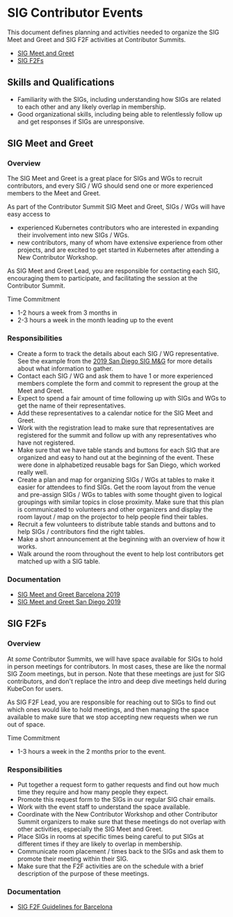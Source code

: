 # SIG Contributor Events

This document defines planning and activities needed to organize the SIG Meet and Greet and SIG F2F activities at Contributor Summits.

- [SIG Meet and Greet](#sig-meet-and-greet)
- [SIG F2Fs](#sig-f2fs)

## Skills and Qualifications

- Familiarity with the SIGs, including understanding how SIGs are related to each other and any likely overlap in membership.
- Good organizational skills, including being able to relentlessly follow up and get responses if SIGs are unresponsive.

## SIG Meet and Greet

### Overview

The SIG Meet and Greet is a great place for SIGs and WGs to recruit contributors, and 
every SIG / WG should send one or more experienced members to the Meet and Greet.

As part of the Contributor Summit SIG Meet and Greet, SIGs / WGs will have easy access to 

* experienced Kubernetes contributors who are interested in expanding their involvement into new SIGs / WGs.
* new contributors, many of whom have extensive experience from other projects, and 
are excited to get started in Kubernetes after attending a New Contributor Workshop. 

As SIG Meet and Greet Lead, you are responsible for contacting each SIG, encouraging them to participate, 
and facilitating the session at the Contributor Summit.

Time Commitment

  - 1-2 hours a week from 3 months in 
  - 2-3 hours a week in the month leading up to the event

### Responsibilities

- Create a form to track the details about each SIG / WG representative. See the example from the [2019 San Diego SIG M&G](https://forms.gle/hxx1qz8XtwtXEBMm8) for more details about what information to gather.
- Contact each SIG / WG and ask them to have 1 or more experienced members complete the form and commit to represent the group at the Meet and Greet.
- Expect to spend a fair amount of time following up with SIGs and WGs to get the name of their representatives.
- Add these representatives to a calendar notice for the SIG Meet and Greet.
- Work with the registration lead to make sure that representatives are registered for the summit and follow up with any representatives who have not registered.
- Make sure that we have table stands and buttons for each SIG that are organized and easy to hand out at the beginning of the event. These were done in alphabetized reusable bags for San Diego, which worked really well. 
- Create a plan and map for organizing SIGs / WGs at tables to make it easier for attendees to find SIGs. Get the room layout from the venue and pre-assign SIGs / WGs to tables with some thought given to logical groupings with similar topics in close proximity. Make sure that this plan is communicated to volunteers and other organizers and display the room layout / map on the projector to help people find their tables.
- Recruit a few volunteers to distribute table stands and buttons and to help SIGs / contributors find the right tables. 
- Make a short announcement at the beginning with an overview of how it works.
- Walk around the room throughout the event to help lost contributors get matched up with a SIG table.

### Documentation

- [SIG Meet and Greet Barcelona 2019](https://github.com/kubernetes/community/issues/3516)
- [SIG Meet and Greet San Diego 2019](https://github.com/kubernetes/community/issues/3896)

## SIG F2Fs

### Overview

At *some* Contributor Summits, we will have space available for SIGs to hold in person meetings for contributors. In most cases, these
are like the normal SIG Zoom meetings, but in person. Note that these meetings are
just for SIG contributors, and don't replace the intro and deep dive meetings held during KubeCon for users.

As SIG F2F Lead, you are responsible for reaching out to SIGs to find out which ones would like to hold meetings, and then managing the
space available to make sure that we stop accepting new requests when we run out of space.

Time Commitment

  - 1-3 hours a week in the 2 months prior to the event.

### Responsibilities

- Put together a request form to gather requests and find out how much time they require and how many people they expect.
- Promote this request form to the SIGs in our regular SIG chair emails.
- Work with the event staff to understand the space available.
- Coordinate with the New Contributor Workshop and other Contributor Summit organizers to make sure that these meetings do not overlap with other activities, especially the SIG Meet and Greet.
- Place SIGs in rooms at specific times being careful to put SIGs at different times if they are likely to overlap in membership.
- Communicate room placement / times back to the SIGs and ask them to promote their meeting within their SIG.
- Make sure that the F2F activities are on the schedule with a brief description of the purpose of these meetings.

### Documentation

- [SIG F2F Guidelines for Barcelona](https://github.com/kubernetes/community/blob/master/events/2019/05-contributor-summit/sig-f2f-guidelines.md)
